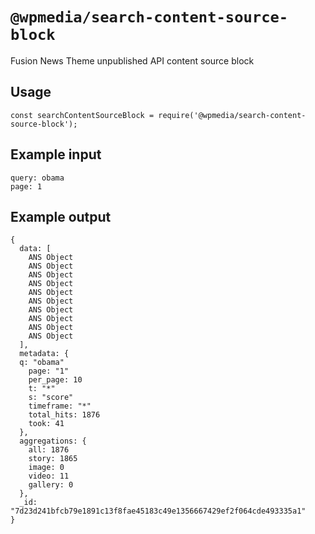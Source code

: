 # `@wpmedia/search-content-source-block`

Fusion News Theme unpublished API content source block

## Usage

```
const searchContentSourceBlock = require('@wpmedia/search-content-source-block');
```

## Example input
```
query: obama
page: 1
```

## Example output
```
{
  data: [
    ANS Object
    ANS Object
    ANS Object
    ANS Object
    ANS Object
    ANS Object
    ANS Object
    ANS Object
    ANS Object
    ANS Object
  ],
  metadata: {
  q: "obama"
    page: "1"
    per_page: 10
    t: "*"
    s: "score"
    timeframe: "*"
    total_hits: 1876
    took: 41
  },
  aggregations: {
    all: 1876
    story: 1865
    image: 0
    video: 11
    gallery: 0
  },
  _id: "7d23d241bfcb79e1891c13f8fae45183c49e1356667429ef2f064cde493335a1"
}
```
